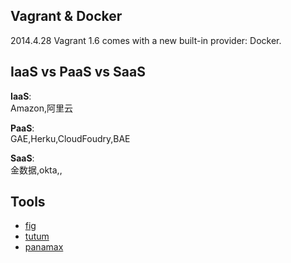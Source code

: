 ## Vagrant & Docker
2014.4.28 Vagrant 1.6 comes with a new built-in provider: Docker.

## IaaS vs PaaS vs SaaS

**IaaS**:	
Amazon,阿里云

**PaaS**:	
GAE,Herku,CloudFoudry,BAE

**SaaS**:	
金数据,okta,,

## Tools
- [fig][3]  
- [tutum][2]  
- [panamax][1]  


[1]: http://panamax.io/
[2]: https://www.tutum.co/
[3]: http://www.fig.sh/

